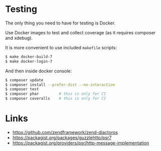 # Testing

The only thing you need to have for testing is Docker.

Use Docker images to test and collect coverage (as it requires composer and xdebug).

It is more convenient to use included `makefile` scripts:

```bash
$ make docker-build-7
$ make docker-login-7
```

And then inside docker console:

```bash
$ composer update
$ composer install --prefer-dist --no-interaction
$ composer test
$ composer phar         # this is only for CI
$ composer coveralls    # this is only for CI
```

# Links

- https://github.com/zendframework/zend-diactoros
- https://packagist.org/packages/guzzlehttp/psr7
- https://packagist.org/providers/psr/http-message-implementation
